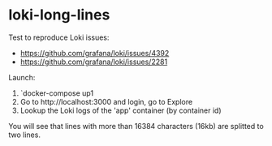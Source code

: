 # loki-long-lines

Test to reproduce Loki issues:
- https://github.com/grafana/loki/issues/4392 
- https://github.com/grafana/loki/issues/2281

Launch:
1. `docker-compose up1
2. Go to http://localhost:3000 and login, go to Explore
3. Lookup the Loki logs of the 'app' container (by container id)

You will see that lines with more than 16384 characters (16kb) are splitted to two lines.
